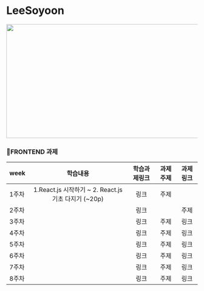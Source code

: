 # LeeSoyoon
<img src="https://user-images.githubusercontent.com/93020734/224777742-97b438df-9d86-4d46-b880-7b039a54bacc.png" width = "600" height="300" />

### 📒FRONTEND 과제
|week|학습내용|학습과제링크|과제주제|과제링크|
|---|:---:|:---:|:---:|:---:|
|1주차|1.React.js 시작하기 ~ 2. React.js 기초 다지기 (~20p)|링크|주제||
|2주차||링크||주제|링크|
|3주차||링크|주제|링크|
|4주차||링크|주제|링크|
|5주차||링크|주제|링크|
|6주차||링크|주제|링크|
|7주차||링크|주제|링크|
|8주차||링크|주제|링크|
